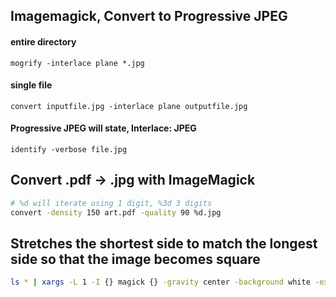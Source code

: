 ## Imagemagick, Convert to Progressive JPEG

#### entire directory
`mogrify -interlace plane *.jpg`

#### single file
`convert inputfile.jpg -interlace plane outputfile.jpg`

#### Progressive JPEG will state, Interlace: JPEG
`identify -verbose file.jpg`

## Convert .pdf -> .jpg with ImageMagick

```bash
# %d will iterate using 1 digit, %3d 3 digits
convert -density 150 art.pdf -quality 90 %d.jpg
``` 

##  Stretches the shortest side to match the longest side so that the image becomes square
```bash
ls * | xargs -L 1 -I {} magick {} -gravity center -background white -extent "%[fx:max(w,h)]x%[fx:max(w,h)]" sq-{}
```

